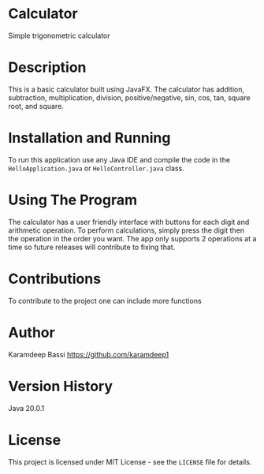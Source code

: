 # Calculator
Simple trigonometric calculator

# Description
This is a basic calculator built using JavaFX. The calculator has addition, subtraction, multiplication, division, positive/negative, sin, cos, tan, square root,
and square.

# Installation and Running
To run this application use any Java IDE and compile the code in the `HelloApplication.java` or `HelloController.java` class. 

# Using The Program
The calculator has a user friendly interface with buttons for each digit and arithmetic operation. To perform calculations, simply press the digit then the operation
in the order you want. The app only supports 2 operations at a time so future releases will contribute to fixing that.

# Contributions
To contribute to the project one can include more functions

# Author
Karamdeep Bassi
https://github.com/karamdeep1

# Version History
Java 20.0.1

# License
This project is licensed under MIT License - see the `LICENSE` file for details.
